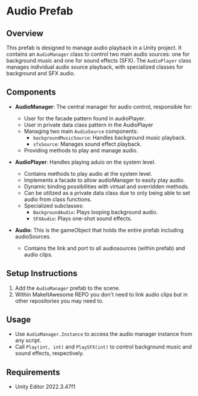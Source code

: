 # Audio Prefab

## Overview
This prefab is designed to manage audio playback in a Unity project. It contains an `AudioManager` class to control two main audio sources: one for background music and one for sound effects (SFX). The `AudioPlayer` class manages individual audio source playback, with specialized classes for background and SFX audio.

## Components
- **AudioManager**: The central manager for audio control, responsible for:
  - User for the facade pattern found in audioPlayer. 
  - User in private data class pattern in the AudioPlayer
  - Managing two main `AudioSource` components:
    - `backgroundMusicSource`: Handles background music playback.
    - `sfxSource`: Manages sound effect playback.
  - Providing methods to play and manage audio.

- **AudioPlayer**: Handles playing aduio on the system level. 
  - Contains methods to play audio at the system level. 
  - Implements a facade to allow audioManager to easily play audio.
  - Dynamic binding possibilities with virtual and overridden methods. 
  - Can be utilized as a private data class due to only being able to set audio from class functions. 
  - Specialized subclasses:
    - `BackgroundAudio`: Plays looping background audio.
    - `SFXAudio`: Plays one-shot sound effects.

- **Audio**: This is the gameObject that holds the entire prefab including audioSources.
  - Contains the link and port to all audiosources (within prefab) and audio clips.

## Setup Instructions
1. Add the `AudioManager` prefab to the scene.
2. Within MakeItAwesome REPO you don't need to link audio clips but in other repositories you may need to. 

## Usage
- Use `AudioManager.Instance` to access the audio manager instance from any script.
- Call `Play(int, int)` and `PlaySFX(int)` to control background music and sound effects, respectively.

## Requirements
- Unity Editor 2022.3.47f1
